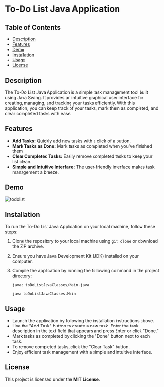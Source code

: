 # To-Do List Java Application

## Table of Contents

- [Description](#description)
- [Features](#features)
- [Demo](#demo)
- [Installation](#installation)
- [Usage](#usage)
- [License](#license)

## Description

The To-Do List Java Application is a simple task management tool built using Java Swing. It provides an intuitive graphical user interface for creating, managing, and tracking your tasks efficiently. With this application, you can keep track of your tasks, mark them as completed, and clear completed tasks with ease.

## Features

- **Add Tasks:** Quickly add new tasks with a click of a button.
- **Mark Tasks as Done:** Mark tasks as completed when you've finished them.
- **Clear Completed Tasks:** Easily remove completed tasks to keep your list clean.
- **Simple and Intuitive Interface:** The user-friendly interface makes task management a breeze.

## Demo

![todolist](https://github.com/Lyam0udi/toDoListJava/assets/67929106/800b2d02-6e67-4b42-846b-028e2a3037ca)


## Installation

To run the To-Do List Java Application on your local machine, follow these steps:

1. Clone the repository to your local machine using `git clone` or download the ZIP archive.

2. Ensure you have Java Development Kit (JDK) installed on your computer.

3. Compile the application by running the following command in the project directory:

    ```shell
    javac toDoListJavaClasses/Main.java
    ```
    ```shell
    java toDoListJavaClasses.Main
    ```

## Usage
  - Launch the application by following the installation instructions above.
  - Use the "Add Task" button to create a new task. Enter the task description in the text field that appears and press Enter or click "Done."
  - Mark tasks as completed by clicking the "Done" button next to each task.
  - To remove completed tasks, click the "Clear Task" button.
  - Enjoy efficient task management with a simple and intuitive interface.

## License
This project is licensed under the **MIT License**.
